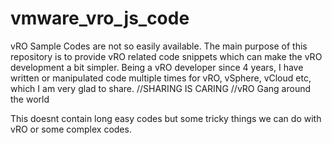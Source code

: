 # vmware_vro_js_code
vRO Sample Codes are not so easily available.
The main purpose of this repository is to provide vRO related code snippets which can make the vRO development a bit simpler.
Being a vRO developer since 4 years, I have written or manipulated code multiple times for vRO, vSphere, vCloud etc, which I am very glad to share.
//SHARING IS CARING
//vRO Gang around the world

This doesnt contain long easy codes but some tricky things we can do with vRO or some complex codes.

